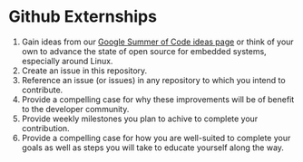 # Github Externships

1. Gain ideas from our [Google Summer of Code ideas page](https://bbb.io/gsocideas) or think of your own to advance the state of open source for embedded systems, especially around Linux.
2. Create an issue in this repository.
3. Reference an issue (or issues) in any repository to which you intend to contribute.
4. Provide a compelling case for why these improvements will be of benefit to the developer community.
5. Provide weekly milestones you plan to achive to complete your contribution.
6. Provide a compelling case for how you are well-suited to complete your goals as well as steps you will take to educate yourself along the way.
